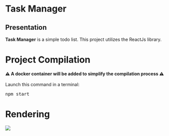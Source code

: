 <h1>Task Manager</h1>
<h2>Presentation</h2>
<b>Task Manager</b> is a simple todo list. This project utilizes the ReactJs library.
<h1>Project Compilation</h1>
<b>⚠️ A docker container will be added to simplify the compilation process ⚠️</b><br><br>
Launch this command in a terminal:
<pre>npm start</pre>
<h1>Rendering</h1>
<img src="img1"></img>
